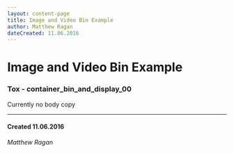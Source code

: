 ```yaml
---
layout: content-page
title: Image and Video Bin Example
author: Matthew Ragan
dateCreated: 11.06.2016
---
```


# Image and Video Bin Example
### Tox - container_bin_and_display_00  

Currently no body copy 

---
#### Created 11.06.2016
*Matthew Ragan*